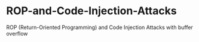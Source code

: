 # ROP-and-Code-Injection-Attacks
ROP (Return-Oriented Programming) and Code Injection Attacks with buffer overflow
